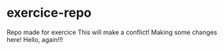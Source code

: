 # exercice-repo
Repo made for exercice
This will make a conflict!
Making some changes here!
Hello, again!!!
